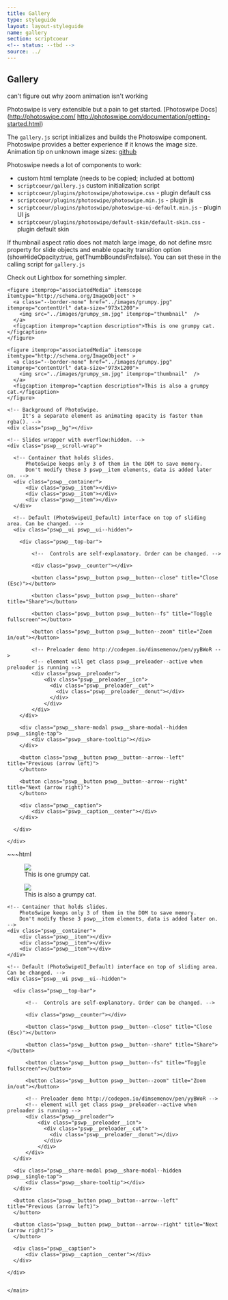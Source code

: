 ```yaml
---
title: Gallery
type: styleguide
layout: layout-styleguide
name: gallery
section: scriptcoeur
<!-- status: --tbd -->
source: ../
---
```


<main markdown="1">

## Gallery

<div class="_styleguide-todo _message --warning" markdown="1">
  can't figure out why zoom animation isn't working
</div>

Photoswipe is very extensible but a pain to get started. [Photoswipe Docs](http://photoswipe.com/ http://photoswipe.com/documentation/getting-started.html)

The `gallery.js` script initializes and builds the Photoswipe component. Photoswipe provides a better experience if it knows the image size. Animation tip on unknown image sizes: [github](https://github.com/dimsemenov/PhotoSwipe/issues/796)

Photoswipe needs a lot of components to work:

- custom html template (needs to be copied; included at bottom)
- `scriptcoeur/gallery.js` custom initialization script
- `scriptcoeur/plugins/photoswipe/photoswipe.css` - plugin default css
- `scriptcoeur/plugins/photoswipe/photoswipe.min.js` - plugin js
- `scriptcoeur/plugins/photoswipe/photoswipe-ui-default.min.js` - plugin UI js
- `scriptcoeur/plugins/photoswipe/default-skin/default-skin.css` - plugin default skin

If thumbnail aspect ratio does not match large image, do not define msrc property for slide objects and enable opacity transition option (showHideOpacity:true, getThumbBoundsFn:false). You can set these in the calling script for `gallery.js`

Check out Lightbox for something simpler. 


<div class="_styleguide-example">

  <!-- actual gallery -->
  <div id="photos-1" class="_gallery _grid-two" itemscope itemtype="http://schema.org/ImageGallery">

    <figure itemprop="associatedMedia" itemscope itemtype="http://schema.org/ImageObject" >
      <a class="--border-none" href="../images/grumpy.jpg" itemprop="contentUrl" data-size="973x1200">
        <img src="../images/grumpy_sm.jpg" itemprop="thumbnail"  />
      </a>
      <figcaption itemprop="caption description">This is one grumpy cat.</figcaption>
    </figure>

    <figure itemprop="associatedMedia" itemscope itemtype="http://schema.org/ImageObject" >
      <a class="--border-none" href="../images/grumpy.jpg" itemprop="contentUrl" data-size="973x1200">
        <img src="../images/grumpy_sm.jpg" itemprop="thumbnail"  />
      </a>
      <figcaption itemprop="caption description">This is also a grumpy cat.</figcaption>
    </figure>

  </div>

  <!-- initialization script -->
  <script src="../javascripts/scriptcoeur/gallery.js" type="text/javascript"></script>

  <link href="../javascripts/scriptcoeur/plugins/photoswipe/photoswipe.css" rel="stylesheet">

  <script type="text/javascript" src="../javascripts/scriptcoeur/plugins/photoswipe/photoswipe.min.js"></script>
  <script type="text/javascript" src="../javascripts/scriptcoeur/plugins/photoswipe/photoswipe-ui-default.min.js"></script>

  <link href="../javascripts/scriptcoeur/plugins/photoswipe/default-skin/default-skin.css" rel="stylesheet">


  <!-- launching script -->
  <script>
    $(document).ready(function() {
      initPhotoSwipeFromDOM('._gallery', {noAnimation: false});
    });
  </script>


  <!-- Root element of PhotoSwipe. Must have class pswp. -->
  <div class="pswp" tabindex="-1" role="dialog" aria-hidden="true">

    <!-- Background of PhotoSwipe. 
         It's a separate element as animating opacity is faster than rgba(). -->
    <div class="pswp__bg"></div>

    <!-- Slides wrapper with overflow:hidden. -->
    <div class="pswp__scroll-wrap">

      <!-- Container that holds slides. 
          PhotoSwipe keeps only 3 of them in the DOM to save memory.
          Don't modify these 3 pswp__item elements, data is added later on. -->
      <div class="pswp__container">
          <div class="pswp__item"></div>
          <div class="pswp__item"></div>
          <div class="pswp__item"></div>
      </div>

      <!-- Default (PhotoSwipeUI_Default) interface on top of sliding area. Can be changed. -->
      <div class="pswp__ui pswp__ui--hidden">

        <div class="pswp__top-bar">

            <!--  Controls are self-explanatory. Order can be changed. -->

            <div class="pswp__counter"></div>

            <button class="pswp__button pswp__button--close" title="Close (Esc)"></button>

            <button class="pswp__button pswp__button--share" title="Share"></button>

            <button class="pswp__button pswp__button--fs" title="Toggle fullscreen"></button>

            <button class="pswp__button pswp__button--zoom" title="Zoom in/out"></button>

            <!-- Preloader demo http://codepen.io/dimsemenov/pen/yyBWoR -->
            <!-- element will get class pswp__preloader--active when preloader is running -->
            <div class="pswp__preloader">
                <div class="pswp__preloader__icn">
                  <div class="pswp__preloader__cut">
                    <div class="pswp__preloader__donut"></div>
                  </div>
                </div>
            </div>
        </div>

        <div class="pswp__share-modal pswp__share-modal--hidden pswp__single-tap">
            <div class="pswp__share-tooltip"></div> 
        </div>

        <button class="pswp__button pswp__button--arrow--left" title="Previous (arrow left)">
        </button>

        <button class="pswp__button pswp__button--arrow--right" title="Next (arrow right)">
        </button>

        <div class="pswp__caption">
            <div class="pswp__caption__center"></div>
        </div>

      </div>

    </div>

  </div>

</div>
<!-- end example -->
~~~html

<!-- actual gallery -->
<div id="photos-1" class="_gallery _grid-three" itemscope itemtype="http://schema.org/ImageGallery">

  <figure itemprop="associatedMedia" itemscope itemtype="http://schema.org/ImageObject" >
    <a class="--border-none" href="../images/grumpy.jpg" itemprop="contentUrl" data-size="973x1200">
      <img src="../images/grumpy_sm.jpg" itemprop="thumbnail"  />
    </a>
    <figcaption itemprop="caption description">This is one grumpy cat.</figcaption>
  </figure>

  <figure itemprop="associatedMedia" itemscope itemtype="http://schema.org/ImageObject" >
    <a class="--border-none" href="../images/grumpy.jpg" itemprop="contentUrl" data-size="973x1200">
      <img src="../images/grumpy_sm.jpg" itemprop="thumbnail"  />
    </a>
    <figcaption itemprop="caption description">This is also a grumpy cat.</figcaption>
  </figure>

</div>

<!-- plugin includes -->
<link href="../javascripts/scriptcoeur/plugins/photoswipe/photoswipe.css" rel="stylesheet">
<script type="text/javascript" src="../javascripts/scriptcoeur/plugins/photoswipe/photoswipe.min.js"></script>
<script type="text/javascript" src="../javascripts/scriptcoeur/plugins/photoswipe/photoswipe-ui-default.min.js"></script>
<link href="../javascripts/scriptcoeur/plugins/photoswipe/default-skin/default-skin.css" rel="stylesheet">


<!-- init + launch -->
<script src="../javascripts/scriptcoeur/gallery.js" type="text/javascript"></script>
<script>
  $(document).ready(function() {
    initPhotoSwipeFromDOM('._gallery', {noAnimation: false});
  });
</script>


<!-- PhotoSwipe Template. Must have class pswp. -->
<div class="pswp" tabindex="-1" role="dialog" aria-hidden="true">

  <!-- Background of PhotoSwipe. 
       It's a separate element as animating opacity is faster than rgba(). -->
  <div class="pswp__bg"></div>

  <!-- Slides wrapper with overflow:hidden. -->
  <div class="pswp__scroll-wrap">

    <!-- Container that holds slides. 
        PhotoSwipe keeps only 3 of them in the DOM to save memory.
        Don't modify these 3 pswp__item elements, data is added later on. -->
    <div class="pswp__container">
        <div class="pswp__item"></div>
        <div class="pswp__item"></div>
        <div class="pswp__item"></div>
    </div>

    <!-- Default (PhotoSwipeUI_Default) interface on top of sliding area. Can be changed. -->
    <div class="pswp__ui pswp__ui--hidden">

      <div class="pswp__top-bar">

          <!--  Controls are self-explanatory. Order can be changed. -->

          <div class="pswp__counter"></div>

          <button class="pswp__button pswp__button--close" title="Close (Esc)"></button>

          <button class="pswp__button pswp__button--share" title="Share"></button>

          <button class="pswp__button pswp__button--fs" title="Toggle fullscreen"></button>

          <button class="pswp__button pswp__button--zoom" title="Zoom in/out"></button>

          <!-- Preloader demo http://codepen.io/dimsemenov/pen/yyBWoR -->
          <!-- element will get class pswp__preloader--active when preloader is running -->
          <div class="pswp__preloader">
              <div class="pswp__preloader__icn">
                <div class="pswp__preloader__cut">
                  <div class="pswp__preloader__donut"></div>
                </div>
              </div>
          </div>
      </div>

      <div class="pswp__share-modal pswp__share-modal--hidden pswp__single-tap">
          <div class="pswp__share-tooltip"></div> 
      </div>

      <button class="pswp__button pswp__button--arrow--left" title="Previous (arrow left)">
      </button>

      <button class="pswp__button pswp__button--arrow--right" title="Next (arrow right)">
      </button>

      <div class="pswp__caption">
          <div class="pswp__caption__center"></div>
      </div>

    </div>

  </div>

</div>

~~~

</main>







